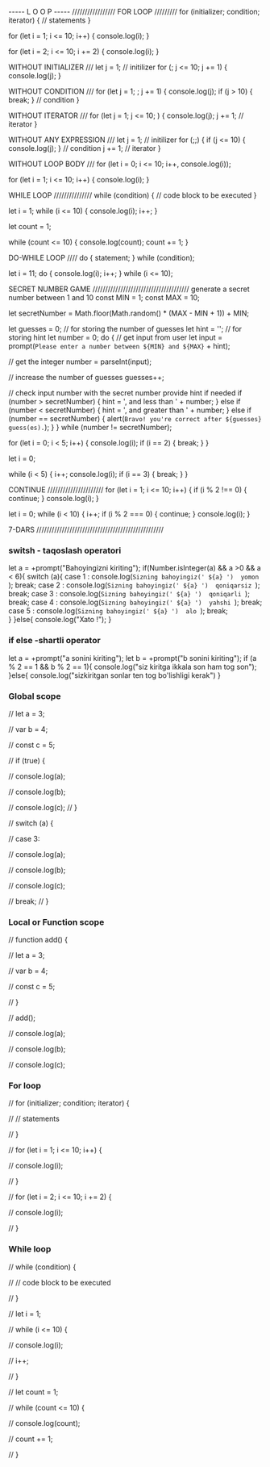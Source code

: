 
----- L O O P ----- /////////////////
FOR LOOP /////////
for (initializer; condition; iterator) {
  // statements
}

for (let i = 1; i <= 10; i++) {
  console.log(i);
}

for (let i = 2; i <= 10; i += 2) {
  console.log(i);
}

WITHOUT INITIALIZER ///
let j = 1; // initilizer
for (; j <= 10; j += 1) {
  console.log(j);
}

WITHOUT CONDITION ///
for (let j = 1; ; j += 1) {
  console.log(j);
  if (j > 10) {
    break;
  } // condition
}

WITHOUT ITERATOR ///
for (let j = 1; j <= 10; ) {
  console.log(j);
  j += 1; // iterator
}

WITHOUT ANY EXPRESSION ///
let j = 1; // initilizer
for (;;) {
  if (j <= 10) {
    console.log(j);
  } // condition
  j += 1; // iterator
}

WITHOUT LOOP BODY ///
for (let i = 0; i <= 10; i++, console.log(i));

for (let i = 1; i <= 10; i++) {
  console.log(i);
}

WHILE LOOP ///////////////
while (condition) {
  // code block to be executed
}

let i = 1;
while (i <= 10) {
  console.log(i);
  i++;
}

let count = 1;

while (count <= 10) {
  console.log(count);
  count += 1;
}

DO-WHILE LOOP ////
do {
  statement;
} while (condition);

let i = 11;
do {
  console.log(i);
  i++;
} while (i <= 10);

 SECRET NUMBER GAME //////////////////////////////////////
generate a secret number between 1 and 10
const MIN = 1;
const MAX = 10;

let secretNumber = Math.floor(Math.random() * (MAX - MIN + 1)) + MIN;

let guesses = 0; // for storing the number of guesses
let hint = ''; // for storing hint
let number = 0;
do {
  // get input from user
  let input = prompt(`Please enter a number between ${MIN} and ${MAX}` + hint);

  // get the integer
  number = parseInt(input);

  // increase the number of guesses
  guesses++;

  // check input number with the secret number provide hint if needed
  if (number > secretNumber) {
    hint = ', and less than ' + number;
  } else if (number < secretNumber) {
    hint = ', and greater than ' + number;
  } else if (number == secretNumber) {
    alert(`Bravo! you're correct after ${guesses} guess(es).`);
  }
} while (number != secretNumber);


for (let i = 0; i < 5; i++) {
  console.log(i);
  if (i == 2) {
    break;
  }
}

let i = 0;

while (i < 5) {
  i++;
  console.log(i);
  if (i == 3) {
    break;
  }
}

CONTINUE //////////////////////
for (let i = 1; i <= 10; i++) {
  if (i % 2 !== 0) {
    continue;
  }
  console.log(i);
}

let i = 0;
while (i < 10) {
  i++;
  if (i % 2 === 0) {
    continue;
  }
  console.log(i);
}


7-DARS  //////////////////////////////////////////////////

### switsh - taqoslash operatori

let a = +prompt("Bahoyingizni kiriting");
if(Number.isInteger(a) && a >0 && a < 6){
    switch (a){
        case 1 :
            console.log(`Sizning bahoyingiz(' ${a} ')  yomon `);
            break;
        case 2 :
            console.log(`Sizning bahoyingiz(' ${a} ')  qoniqarsiz `);
            break;
        case 3 :
            console.log(`Sizning bahoyingiz(' ${a} ')  qoniqarli `);
            break;
         case 4 :
            console.log(`Sizning bahoyingiz(' ${a} ')  yahshi `);
            break;
        case 5 :
            console.log(`Sizning bahoyingiz(' ${a} ')  alo `);
            break;   
    }
}else{
    console.log("Xato !");
}


### if else -shartli operator

let a = +prompt("a sonini kiriting");
let b = +prompt("b sonini kiriting");
if (a % 2 == 1 && b % 2 == 1){
    console.log("siz kiritga ikkala son ham tog son");
}else{
    console.log("sizkiritgan sonlar ten tog bo'lishligi kerak")
}

### Global scope

// let a = 3;

// var b = 4;

// const c = 5;

// if (true) {

//   console.log(a);

//   console.log(b);

//   console.log(c);
// }

// switch (a) {

//   case 3:

//     console.log(a);

//     console.log(b);

//     console.log(c);

//     break;
// }


### Local or Function scope

// function add() {

//   let a = 3;

//   var b = 4;

//   const c = 5;

// }

// add();

// console.log(a);

// console.log(b);

// console.log(c);


### For loop

// for (initializer; condition; iterator) {

//   // statements

// }

// for (let i = 1; i <= 10; i++) {

//   console.log(i);

// }

// for (let i = 2; i <= 10; i += 2) {

//   console.log(i);

// }

### While loop

 // while (condition) {

//   // code block to be executed

// }

// let i = 1;

// while (i <= 10) {

//   console.log(i);

//   i++;

// }

// let count = 1;

// while (count <= 10) {

//   console.log(count);

//   count += 1;

// }